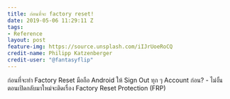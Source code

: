 ```yaml
---
title: ก่อนที่จะ factory reset!
date: 2019-05-06 11:29:11 Z
tags:
- Reference
layout: post
feature-img: https://source.unsplash.com/iIJrUoeRoCQ
credit-name: Philipp Katzenberger
credit-user: "@fantasyflip"
---
```


ก่อนที่จะทำ Factory Reset มือถือ Android ให้ Sign Out ทุก ๆ Account ก่อน? - ไม่งั้นตอนเปิดกลับมาใหม่จะติดเรื่อง Factory Reset Protection (FRP)
